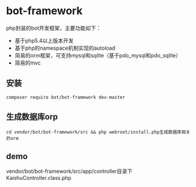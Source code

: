 # bot-framework
php封装的bot开发框架，主要功能如下：
* 基于php5.4以上版本开发
* 基于php的namespace机制实现的autoload
* 简易的orm框架，可支持mysql和sqlite（基于pdo_mysql和pdo_sqlite）
* 简易的mvc

## 安装 
```shell
composer require bot/bot-framework dev-master
```

## 生成数据库orp
```shell
cd vendor/bot/bot-framework/src && php webroot/install.php生成数据库相关的orm
```
## demo 
vendor/bot/bot-framework/src/app/controller目录下KaishuController.class.php
